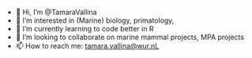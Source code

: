 - 👋 Hi, I’m @TamaraVallina
- 👀 I’m interested in (Marine) biology, primatology, 
- 🌱 I’m currently learning to code better in R 
- 💞️ I’m looking to collaborate on marine mammal projects, MPA projects
- 📫 How to reach me: tamara.vallina@wur.nL

<!---
TamaraVallina/TamaraVallina is a ✨ special ✨ repository because its `README.md` (this file) appears on your GitHub profile.
You can click the Preview link to take a look at your changes.
--->

